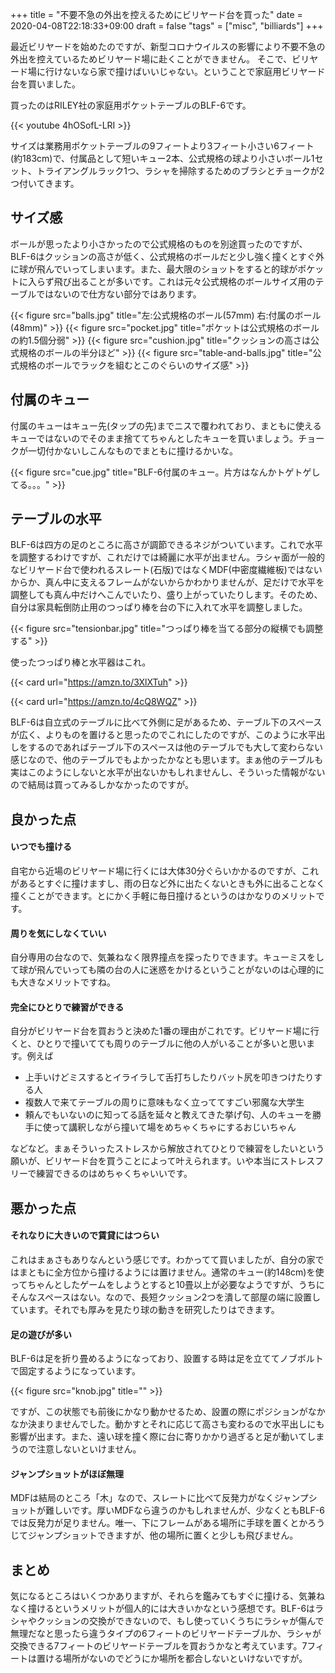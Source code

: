 +++
title = "不要不急の外出を控えるためにビリヤード台を買った"
date = 2020-04-08T22:18:33+09:00
draft = false
"tags" = ["misc", "billiards"]
+++

最近ビリヤードを始めたのですが、新型コロナウイルスの影響により不要不急の外出を控えているためビリヤード場に赴くことができません。
そこで、ビリヤード場に行けないなら家で撞けばいいじゃない。ということで家庭用ビリヤード台を買いました。

買ったのはRILEY社の家庭用ポケットテーブルのBLF-6です。

{{< youtube 4hOSofL-LRI >}}

サイズは業務用ポケットテーブルの9フィートより3フィート小さい6フィート(約183cm)で、付属品として短いキュー2本、公式規格の球より小さいボール1セット、トライアングルラック1つ、ラシャを掃除するためのブラシとチョークが2つ付いてきます。

## サイズ感

ボールが思ったより小さかったので公式規格のものを別途買ったのですが、BLF-6はクッションの高さが低く、公式規格のボールだと少し強く撞くとすぐ外に球が飛んでいってしまいます。また、最大限のショットをすると的球がポケットに入らず飛び出ることが多いです。これは元々公式規格のボールサイズ用のテーブルではないので仕方ない部分ではあります。

{{< figure src="balls.jpg" title="左:公式規格のボール(57mm) 右:付属のボール(48mm)" >}}
{{< figure src="pocket.jpg" title="ポケットは公式規格のボールの約1.5個分弱" >}}
{{< figure src="cushion.jpg" title="クッションの高さは公式規格のボールの半分ほど" >}}
{{< figure src="table-and-balls.jpg" title="公式規格のボールでラックを組むとこのぐらいのサイズ感" >}}

## 付属のキュー

付属のキューはキュー先(タップの先)までニスで覆われており、まともに使えるキューではないのでそのまま捨ててちゃんとしたキューを買いましょう。チョークが一切付かないしこんなものでまともに撞けるかいな。

{{< figure src="cue.jpg" title="BLF-6付属のキュー。片方はなんかトゲトゲしてる。。。" >}}

## テーブルの水平

BLF-6は四方の足のところに高さが調節できるネジがついています。これで水平を調整するわけですが、これだけでは綺麗に水平が出ません。ラシャ面が一般的なビリヤード台で使われるスレート(石版)ではなくMDF(中密度繊維板)ではないからか、真ん中に支えるフレームがないからかわかりませんが、足だけで水平を調整しても真ん中だけへこんでいたり、盛り上がっていたりします。そのため、自分は家具転倒防止用のつっぱり棒を台の下に入れて水平を調整しました。

{{< figure src="tensionbar.jpg" title="つっぱり棒を当てる部分の縦横でも調整する" >}}

使ったつっぱり棒と水平器はこれ。

{{< card url="https://amzn.to/3XlXTuh" >}}

{{< card url="https://amzn.to/4cQ8WQZ" >}}

BLF-6は自立式のテーブルに比べて外側に足があるため、テーブル下のスペースが広く、よりものを置けると思ったのでこれにしたのですが、このように水平出しをするのであればテーブル下のスペースは他のテーブルでも大して変わらない感じなので、他のテーブルでもよかったかなとも思います。まぁ他のテーブルも実はこのようにしないと水平が出ないかもしれませんし、そういった情報がないので結局は買ってみるしかなかったのですが。

## 良かった点

#### いつでも撞ける

自宅から近場のビリヤード場に行くには大体30分ぐらいかかるのですが、これがあるとすぐに撞けますし、雨の日など外に出たくないときも外に出ることなく撞くことができます。とにかく手軽に毎日撞けるというのはかなりのメリットです。

#### 周りを気にしなくていい

自分専用の台なので、気兼ねなく限界撞点を探ったりできます。キューミスをして球が飛んでいっても隣の台の人に迷惑をかけるということがないのは心理的にも大きなメリットですね。

#### 完全にひとりで練習ができる

自分がビリヤード台を買おうと決めた1番の理由がこれです。ビリヤード場に行くと、ひとりで撞いてても周りのテーブルに他の人がいることが多いと思います。例えば

- 上手いけどミスするとイライラして舌打ちしたりバット尻を叩きつけたりする人
- 複数人で来てテーブルの周りに意味もなく立っててすごい邪魔な大学生
- 頼んでもいないのに知ってる話を延々と教えてきた挙げ句、人のキューを勝手に使って講釈しながら撞いて場をめちゃくちゃにするおじいちゃん

などなど。まぁそういったストレスから解放されてひとりで練習をしたいという願いが、ビリヤード台を買うことによって叶えられます。いや本当にストレスフリーで練習できるのはめちゃくちゃいいです。

## 悪かった点

#### それなりに大きいので賃貸にはつらい

これはまぁさもありなんという感じです。わかってて買いましたが、自分の家ではまともに全方位から撞けるようには置けません。通常のキュー(約148cm)を使ってちゃんとしたゲームをしようとすると10畳以上が必要なようですが、うちにそんなスペースはない。なので、長短クッション2つを潰して部屋の端に設置しています。それでも厚みを見たり球の動きを研究したりはできます。

#### 足の遊びが多い

BLF-6は足を折り畳めるようになっており、設置する時は足を立ててノブボルトで固定するようになっています。

{{< figure src="knob.jpg" title="" >}}

ですが、この状態でも前後にかなり動かせるため、設置の際にポジションがなかなか決まりませんでした。動かすとそれに応じて高さも変わるので水平出しにも影響が出ます。また、遠い球を撞く際に台に寄りかかり過ぎると足が動いてしまうので注意しないといけません。

#### ジャンプショットがほぼ無理

MDFは結局のところ「木」なので、スレートに比べて反発力がなくジャンプショットが難しいです。厚いMDFなら違うのかもしれませんが、少なくともBLF-6では反発力が足りません。唯一、下にフレームがある場所に手球を置くとかろうじてジャンプショットできますが、他の場所に置くと少しも飛びません。

## まとめ

気になるところはいくつかありますが、それらを鑑みてもすぐに撞ける、気兼ねなく撞けるというメリットが個人的には大きいかなという感想です。BLF-6はラシャやクッションの交換ができないので、もし使っていくうちにラシャが傷んで無理だなと思ったら違うタイプの6フィートのビリヤードテーブルか、ラシャが交換できる7フィートのビリヤードテーブルを買おうかなと考えています。7フィートは置ける場所がないのでどうにか場所を都合しないといけないですが。
